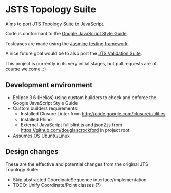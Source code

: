 JSTS Topology Suite
===================

Aims to port [JTS Topology Suite](http://tsusiatsoftware.net/jts/main.html) to JavaScript.

Code is conformant to the [Google JavaScript Style Guide](http://google-styleguide.googlecode.com/svn/trunk/javascriptguide.xml).

Testcases are made using the [Jasmine testing framework](https://github.com/pivotal/jasmine).

A nice future goal would be to also port the [JTS Validation Suite](http://www.vividsolutions.com/jts/tests/index.html).

This project is currently in its very initial stages, but pull requests are of course welcome. :)

Development environment
-----------------------

* Eclipse 3.6 (Helios) using custom builders to check and enforce the Google JavaScript Style Guide
* Custom builders requirements:
  * Installed Closure Linter from http://code.google.com/closure/utilities
  * Installed Rhino 
  * External JavaScript fulljslint.js and json2.js from https://github.com/douglascrockford in project root
* Assumes OS Ubuntu/Linux

Design changes
--------------

These are the effective and potential changes from the original JTS Topology Suite:

* Skip abstracted CoordinateSequence interface/implementation
* TODO: Unify Coordinate/Point classes (?)
